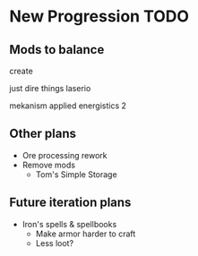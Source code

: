 # New Progression TODO

## Mods to balance

create

just dire things
laserio

mekanism
applied energistics 2

## Other plans

- Ore processing rework
- Remove mods
  - Tom's Simple Storage

## Future iteration plans

- Iron's spells & spellbooks
  - Make armor harder to craft
  - Less loot?
